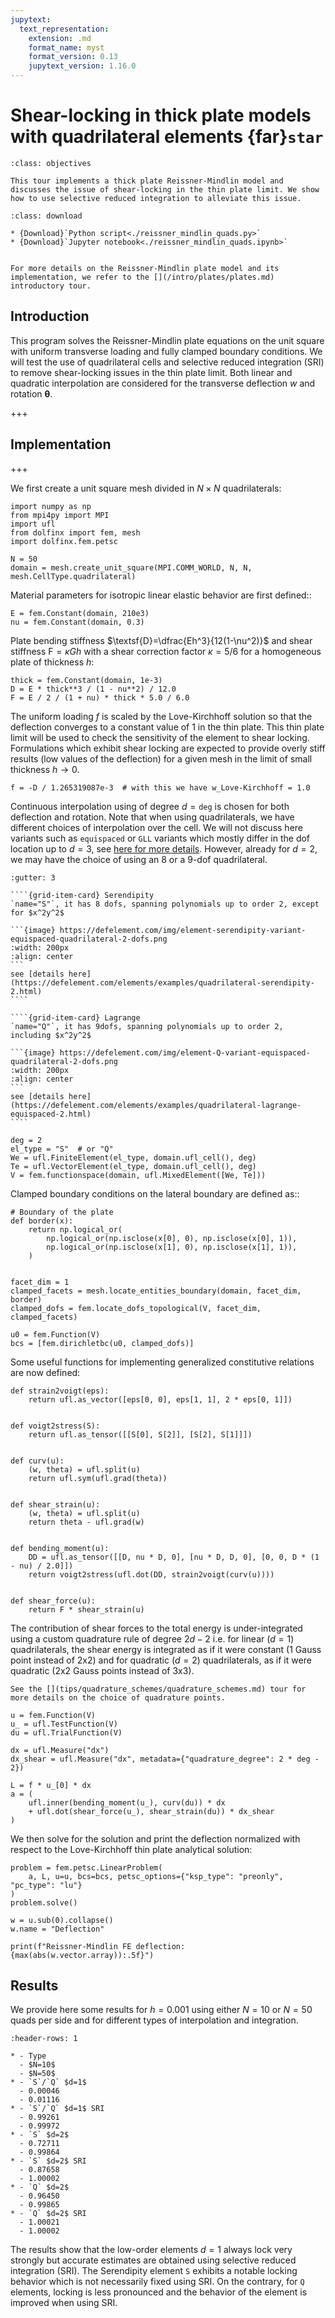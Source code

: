 ```yaml
---
jupytext:
  text_representation:
    extension: .md
    format_name: myst
    format_version: 0.13
    jupytext_version: 1.16.0
---
```


# Shear-locking in thick plate models with quadrilateral elements  {far}`star`

```{admonition} Objectives
:class: objectives

This tour implements a thick plate Reissner-Mindlin model and discusses the issue of shear-locking in the thin plate limit. We show how to use selective reduced integration to alleviate this issue.
```

```{admonition} Download sources
:class: download

* {Download}`Python script<./reissner_mindlin_quads.py>`
* {Download}`Jupyter notebook<./reissner_mindlin_quads.ipynb>`
```

```{seealso}

For more details on the Reissner-Mindlin plate model and its implementation, we refer to the [](/intro/plates/plates.md) introductory tour.
```

## Introduction

This program solves the Reissner-Mindlin plate equations on the unit square with uniform transverse loading and fully clamped boundary conditions. We will test the use of quadrilateral cells and selective reduced integration (SRI) to remove shear-locking issues in the thin plate limit. Both linear and quadratic interpolation are considered for the transverse deflection $w$ and rotation $\boldsymbol{\theta}$.

+++

## Implementation

+++

We first create a unit square mesh divided in $N\times N$ quadrilaterals:

```{code-cell} ipython3
import numpy as np
from mpi4py import MPI
import ufl
from dolfinx import fem, mesh
import dolfinx.fem.petsc

N = 50
domain = mesh.create_unit_square(MPI.COMM_WORLD, N, N, mesh.CellType.quadrilateral)
```

Material parameters for isotropic linear elastic behavior are first defined::

```{code-cell} ipython3
E = fem.Constant(domain, 210e3)
nu = fem.Constant(domain, 0.3)
```

Plate bending stiffness $\textsf{D}=\dfrac{Eh^3}{12(1-\nu^2)}$ and shear stiffness $\textsf{F} = \kappa G h$ with a shear correction factor $\kappa = 5/6$ for a homogeneous plate of thickness $h$:

```{code-cell} ipython3
thick = fem.Constant(domain, 1e-3)
D = E * thick**3 / (1 - nu**2) / 12.0
F = E / 2 / (1 + nu) * thick * 5.0 / 6.0
```

The uniform loading $f$ is scaled by the Love-Kirchhoff solution so that the deflection converges to a
constant value of 1 in the thin plate. This thin plate limit will be used to check the sensitivity of the element to shear locking. Formulations which exhibit shear locking are expected to provide overly stiff results (low values of the deflection) for a given mesh in the limit of small thickness $h \to 0$.

```{code-cell} ipython3
f = -D / 1.265319087e-3  # with this we have w_Love-Kirchhoff = 1.0
```

Continuous interpolation using of degree $d=\texttt{deg}$ is chosen for both deflection and rotation. Note that when using quadrilaterals, we have different choices of interpolation over the cell. We will not discuss here variants such as `equispaced` or `GLL` variants which mostly differ in the dof location up to $d=3$, see [here for more details](https://defelement.com/elements/lagrange.html). However, already for $d=2$, we may have the choice of using an 8 or a 9-dof quadrilateral.

`````{grid}
:gutter: 3

````{grid-item-card} Serendipity
`name="S"`, it has 8 dofs, spanning polynomials up to order 2, except for $x^2y^2$

```{image} https://defelement.com/img/element-serendipity-variant-equispaced-quadrilateral-2-dofs.png
:width: 200px
:align: center
```
see [details here](https://defelement.com/elements/examples/quadrilateral-serendipity-2.html)
````

````{grid-item-card} Lagrange
`name="Q"`, it has 9dofs, spanning polynomials up to order 2, including $x^2y^2$

```{image} https://defelement.com/img/element-Q-variant-equispaced-quadrilateral-2-dofs.png
:width: 200px
:align: center
```
see [details here](https://defelement.com/elements/examples/quadrilateral-lagrange-equispaced-2.html)
````
`````

```{code-cell} ipython3
deg = 2
el_type = "S"  # or "Q"
We = ufl.FiniteElement(el_type, domain.ufl_cell(), deg)
Te = ufl.VectorElement(el_type, domain.ufl_cell(), deg)
V = fem.functionspace(domain, ufl.MixedElement([We, Te]))
```

Clamped boundary conditions on the lateral boundary are defined as::

```{code-cell} ipython3
# Boundary of the plate
def border(x):
    return np.logical_or(
        np.logical_or(np.isclose(x[0], 0), np.isclose(x[0], 1)),
        np.logical_or(np.isclose(x[1], 0), np.isclose(x[1], 1)),
    )


facet_dim = 1
clamped_facets = mesh.locate_entities_boundary(domain, facet_dim, border)
clamped_dofs = fem.locate_dofs_topological(V, facet_dim, clamped_facets)

u0 = fem.Function(V)
bcs = [fem.dirichletbc(u0, clamped_dofs)]
```

Some useful functions for implementing generalized constitutive relations are now
defined:

```{code-cell} ipython3
def strain2voigt(eps):
    return ufl.as_vector([eps[0, 0], eps[1, 1], 2 * eps[0, 1]])


def voigt2stress(S):
    return ufl.as_tensor([[S[0], S[2]], [S[2], S[1]]])


def curv(u):
    (w, theta) = ufl.split(u)
    return ufl.sym(ufl.grad(theta))


def shear_strain(u):
    (w, theta) = ufl.split(u)
    return theta - ufl.grad(w)


def bending_moment(u):
    DD = ufl.as_tensor([[D, nu * D, 0], [nu * D, D, 0], [0, 0, D * (1 - nu) / 2.0]])
    return voigt2stress(ufl.dot(DD, strain2voigt(curv(u))))


def shear_force(u):
    return F * shear_strain(u)
```

The contribution of shear forces to the total energy is under-integrated using
a custom quadrature rule of degree $2d-2$ i.e. for linear ($d=1$)
quadrilaterals, the shear energy is integrated as if it were constant (1 Gauss point instead of 2x2)
and for quadratic ($d=2$) quadrilaterals, as if it were quadratic (2x2 Gauss points instead of 3x3).

```{seealso}
See the [](tips/quadrature_schemes/quadrature_schemes.md) tour for more details on the choice of quadrature points.
```

```{code-cell} ipython3
u = fem.Function(V)
u_ = ufl.TestFunction(V)
du = ufl.TrialFunction(V)

dx = ufl.Measure("dx")
dx_shear = ufl.Measure("dx", metadata={"quadrature_degree": 2 * deg - 2})

L = f * u_[0] * dx
a = (
    ufl.inner(bending_moment(u_), curv(du)) * dx
    + ufl.dot(shear_force(u_), shear_strain(du)) * dx_shear
)
```

We then solve for the solution and print the deflection normalized with respect to the Love-Kirchhoff thin plate analytical solution:

```{code-cell} ipython3
problem = fem.petsc.LinearProblem(
    a, L, u=u, bcs=bcs, petsc_options={"ksp_type": "preonly", "pc_type": "lu"}
)
problem.solve()

w = u.sub(0).collapse()
w.name = "Deflection"

print(f"Reissner-Mindlin FE deflection: {max(abs(w.vector.array)):.5f}")
```

## Results

We provide here some results for $h=0.001$ using either $N=10$ or $N=50$ quads per side and for different types of interpolation and integration.

```{list-table}
:header-rows: 1

* - Type
  - $N=10$
  - $N=50$
* - `S`/`Q` $d=1$
  - 0.00046
  - 0.01116
* - `S`/`Q` $d=1$ SRI
  - 0.99261
  - 0.99972
* - `S` $d=2$
  - 0.72711
  - 0.99864
* - `S` $d=2$ SRI
  - 0.87658
  - 1.00002
* - `Q` $d=2$
  - 0.96450
  - 0.99865
* - `Q` $d=2$ SRI
  - 1.00021
  - 1.00002
```
The results show that the low-order elements $d=1$ always lock very strongly but accurate estimates are obtained using selective reduced integration (SRI). The Serendipity element `S` exhibits a notable locking behavior which is not necessarily fixed using SRI. On the contrary, for `Q` elements, locking is less pronounced and the behavior of the element is improved when using SRI.
